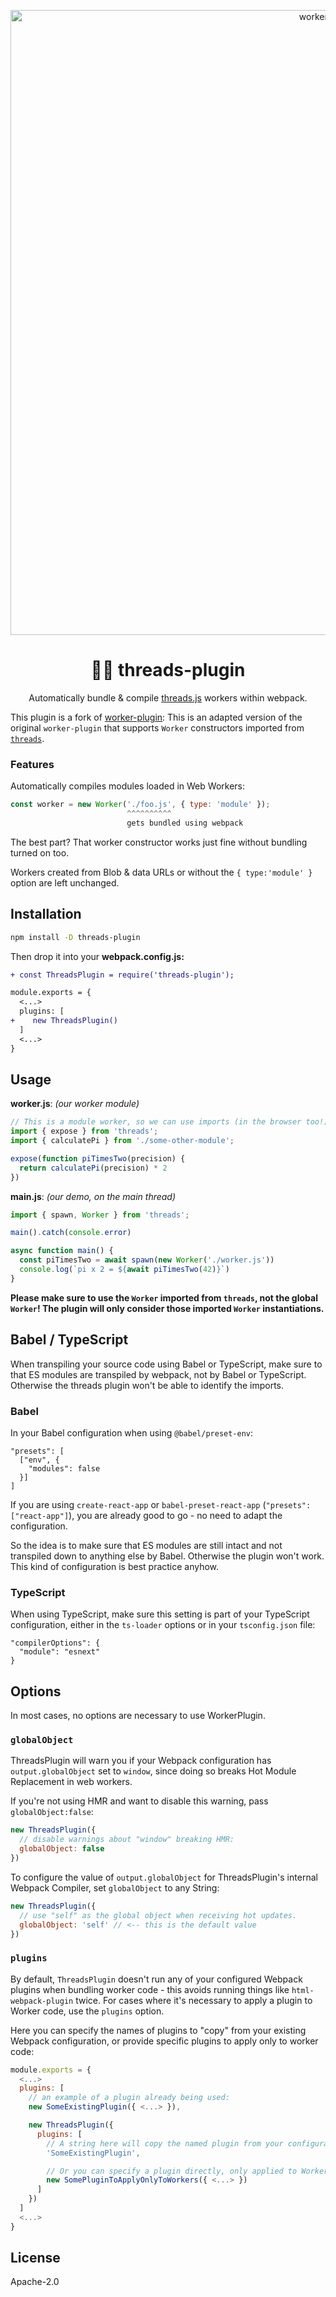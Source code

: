 <p align="center">
  <img src="https://i.imgur.com/MlrAQjl.jpg" width="1000" alt="worker-plugin">
</p>
<p></p>
<h1 align="center">👩‍🏭 threads-plugin</h1>
<p align="center">Automatically bundle & compile <a href="https://github.com/andywer/threads.js">threads.js</a> workers within webpack.</p>

This plugin is a fork of [worker-plugin](https://github.com/GoogleChromeLabs/worker-plugin): This is an adapted version of the original `worker-plugin` that supports `Worker` constructors imported from [`threads`](https://github.com/andywer/threads.js).

### Features

Automatically compiles modules loaded in Web Workers:

```js
const worker = new Worker('./foo.js', { type: 'module' });
                          ^^^^^^^^^^
                          gets bundled using webpack
```

The best part? That worker constructor works just fine without bundling turned on too.

Workers created from Blob & data URLs or without the `{ type:'module' }` option are left unchanged.

## Installation

```sh
npm install -D threads-plugin
```

Then drop it into your **webpack.config.js:**

```diff
+ const ThreadsPlugin = require('threads-plugin');

module.exports = {
  <...>
  plugins: [
+    new ThreadsPlugin()
  ]
  <...>
}
```

## Usage

**worker.js**: _(our worker module)_

```js
// This is a module worker, so we can use imports (in the browser too!)
import { expose } from 'threads';
import { calculatePi } from './some-other-module';

expose(function piTimesTwo(precision) {
  return calculatePi(precision) * 2
})
```

**main.js**: _(our demo, on the main thread)_

```js
import { spawn, Worker } from 'threads';

main().catch(console.error)

async function main() {
  const piTimesTwo = await spawn(new Worker('./worker.js'))
  console.log(`pi x 2 = ${await piTimesTwo(42)}`)
}
```

**Please make sure to use the `Worker` imported from `threads`, not the global `Worker`! The plugin will only consider those imported `Worker` instantiations.**

## Babel / TypeScript

When transpiling your source code using Babel or TypeScript, make sure to that ES modules are transpiled by webpack, not by Babel or TypeScript. Otherwise the threads plugin won't be able to identify the imports.

### Babel

In your Babel configuration when using `@babel/preset-env`:

```
"presets": [
  ["env", {
    "modules": false
  }]
]
```

If you are using `create-react-app` or `babel-preset-react-app` (`"presets": ["react-app"]`), you are already good to go - no need to adapt the configuration.

So the idea is to make sure that ES modules are still intact and not transpiled down to anything else by Babel. Otherwise the plugin won't work. This kind of configuration is best practice anyhow.

### TypeScript

When using TypeScript, make sure this setting is part of your TypeScript configuration, either in the `ts-loader` options or in your `tsconfig.json` file:

```
"compilerOptions": {
  "module": "esnext"
}
```

## Options

In most cases, no options are necessary to use WorkerPlugin.

### `globalObject`

ThreadsPlugin will warn you if your Webpack configuration has `output.globalObject` set to `window`, since doing so breaks Hot Module Replacement in web workers.

If you're not using HMR and want to disable this warning, pass `globalObject:false`:

```js
new ThreadsPlugin({
  // disable warnings about "window" breaking HMR:
  globalObject: false
})
```

To configure the value of `output.globalObject` for ThreadsPlugin's internal Webpack Compiler, set `globalObject` to any String:

```js
new ThreadsPlugin({
  // use "self" as the global object when receiving hot updates.
  globalObject: 'self' // <-- this is the default value
})
```

### `plugins`

By default, `ThreadsPlugin` doesn't run any of your configured Webpack plugins when bundling worker code - this avoids running things like `html-webpack-plugin` twice. For cases where it's necessary to apply a plugin to Worker code, use the `plugins` option.

Here you can specify the names of plugins to "copy" from your existing Webpack configuration, or provide specific plugins to apply only to worker code:

```js
module.exports = {
  <...>
  plugins: [
    // an example of a plugin already being used:
    new SomeExistingPlugin({ <...> }),

    new ThreadsPlugin({
      plugins: [
        // A string here will copy the named plugin from your configuration:
        'SomeExistingPlugin',

        // Or you can specify a plugin directly, only applied to Worker code:
        new SomePluginToApplyOnlyToWorkers({ <...> })
      ]
    })
  ]
  <...>
}
```

## License

Apache-2.0
